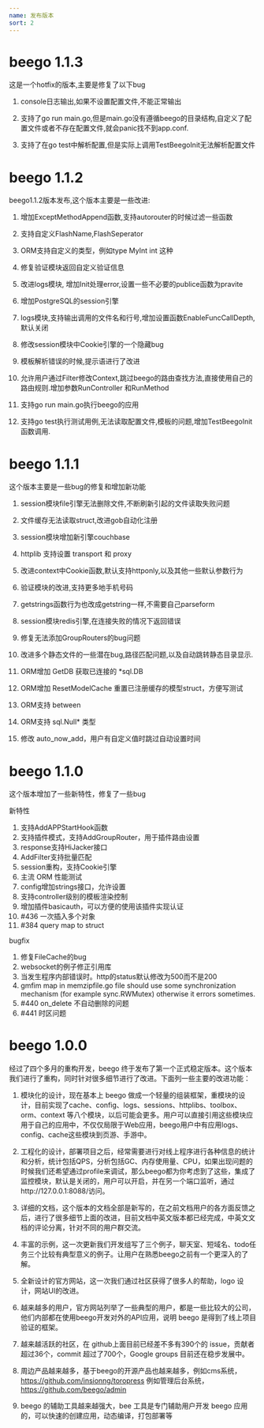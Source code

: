 ```yaml
---
name: 发布版本
sort: 2
---
```

# beego 1.1.3
这是一个hotfix的版本,主要是修复了以下bug

1. console日志输出,如果不设置配置文件,不能正常输出

2. 支持了go run main.go,但是main.go没有遵循beego的目录结构,自定义了配置文件或者不存在配置文件,就会panic找不到app.conf.

3. 支持了在go test中解析配置,但是实际上调用TestBeegoInit无法解析配置文件

# beego 1.1.2
beego1.1.2版本发布,这个版本主要是一些改进:

1. 增加ExceptMethodAppend函数,支持autorouter的时候过滤一些函数

2. 支持自定义FlashName,FlashSeperator

3. ORM支持自定义的类型，例如type MyInt int 这种

4. 修复验证模块返回自定义验证信息

5. 改进logs模块, 增加Init处理error,设置一些不必要的publice函数为pravite

6. 增加PostgreSQL的session引擎

7. logs模块,支持输出调用的文件名和行号,增加设置函数EnableFuncCallDepth,默认关闭

8. 修改session模块中Cookie引擎的一个隐藏bug

9. 模板解析错误的时候,提示语进行了改进

10. 允许用户通过Filter修改Context,跳过beego的路由查找方法,直接使用自己的路由规则.增加参数RunController 和RunMethod

11. 支持go run main.go执行beego的应用

12. 支持go test执行测试用例,无法读取配置文件,模板的问题,增加TestBeegoInit函数调用.

# beego 1.1.1
这个版本主要是一些bug的修复和增加新功能

1. session模块file引擎无法删除文件,不断刷新引起的文件读取失败问题

2. 文件缓存无法读取struct,改进gob自动化注册

3. session模块增加新引擎couchbase

4. httplib 支持设置 transport 和 proxy

5. 改进context中Cookie函数,默认支持httponly,以及其他一些默认参数行为

6. 验证模块的改进,支持更多地手机号码

7. getstrings函数行为也改成getstring一样,不需要自己parseform

8. session模块redis引擎,在连接失败的情况下返回错误

9. 修复无法添加GroupRouters的bug问题

10. 改进多个静态文件的一些潜在bug,路径匹配问题,以及自动跳转静态目录显示.

11. ORM增加 GetDB 获取已连接的 *sql.DB

12. ORM增加 ResetModelCache 重置已注册缓存的模型struct，方便写测试

13. ORM支持 between

14. ORM支持 sql.Null* 类型

15. 修改 auto_now_add，用户有自定义值时跳过自动设置时间

# beego 1.1.0
这个版本增加了一些新特性，修复了一些bug

新特性

1. 支持AddAPPStartHook函数
2. 支持插件模式，支持AddGroupRouter，用于插件路由设置
3. response支持HiJacker接口
4. AddFilter支持批量匹配
5. session重构，支持Cookie引擎
6. 主流 ORM 性能测试
7. config增加strings接口，允许设置
8. 支持controller级别的模板渲染控制
9. 增加插件basicauth，可以方便的使用该插件实现认证
10. #436 一次插入多个对象
11. #384 query map to struct

bugfix

1. 修复FileCache的bug
2. websocket的例子修正引用库
3. 当发生程序内部错误时。http的status默认修改为500而不是200
4. gmfim map in memzipfile.go file should use some synchronization mechanism (for example sync.RWMutex) otherwise it errors sometimes.
5.  #440 on_delete 不自动删除的问题
6. #441 时区问题

# beego 1.0.0
经过了四个多月的重构开发，beego 终于发布了第一个正式稳定版本。这个版本我们进行了重构，同时针对很多细节进行了改进。下面列一些主要的改进功能：

1. 模块化的设计，现在基本上 beego 做成一个轻量的组装框架，重模块的设计，目前实现了cache、config、logs、sessions、httplibs、toolbox、orm、context 等八个模块，以后可能会更多。用户可以直接引用这些模块应用于自己的应用中，不仅仅局限于Web应用，beego用户中有应用logs、config、cache这些模块到页游、手游中。

2. 工程化的设计，部署项目之后，经常需要进行对线上程序进行各种信息的统计和分析，统计包括QPS，分析包括GC、内存使用量、CPU，如果出现问题的时候我们还希望通过profile来调试，那么beego都为你考虑到了这些，集成了监控模块，默认是关闭的，用户可以开启，并在另一个端口监听，通过http://127.0.0.1:8088/访问。

3. 详细的文档，这个版本的文档全部是新写的，在之前文档用户的各方面反馈之后，进行了很多细节上面的改进，目前文档中英文版本都已经完成，中英文文档的评论分离，针对不同的用户群交流。

4. 丰富的示例，这一次更新我们开发组写了三个例子，聊天室、短域名、todo任务三个比较有典型意义的例子。让用户在熟悉beego之前有一个更深入的了解。

5. 全新设计的官方网站，这一次我们通过社区获得了很多人的帮助，logo 设计，网站UI的改进。

6. 越来越多的用户，官方网站列举了一些典型的用户，都是一些比较大的公司，他们内部都在使用beego开发对外的API应用，说明 beego 是得到了线上项目验证的框架。

7. 越来越活跃的社区，在 github上面目前已经差不多有390个的 issue，贡献者超过36个，commit 超过了700个，Google groups 目前还在稳步发展中。

8. 周边产品越来越多，基于beego的开源产品也越来越多，例如cms系统，https://github.com/insionng/toropress  例如管理后台系统，https://github.com/beego/admin 

9. beego 的辅助工具越来越强大，bee 工具是专门辅助用户开发 beego 应用的，可以快速的创建应用，动态编译，打包部署等